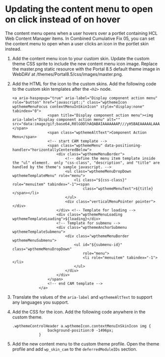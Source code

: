 # Updating the content menu to open on click instead of on hover

The content menu opens when a user hovers over a portlet containing HCL Web Content Manager items. In Combined Cumulative Fix 05, you can set the content menu to open when a user clicks an icon in the portlet skin instead.

1.  Add the content menu icon to your custom skin. Update the custom theme CSS sprite to include the new content menu icon image. Replace the master.png static resource with the Portal 8.5 default theme image in WebDAV at /themes/Portal8.5/css/images/master.png.

2.  Add the HTML for the icon to the custom skins. Add the following code to the custom skin templates after the `<h2>` node.

    ```
    <a aria-haspopup="true" aria-label="Display component action menu" role="button" href="javascript:;" class="wpthemeIcon wpthemeMenuFocus contextMenuInSkinIcon" style="display:none" tabindex="0">
                    <span title="Display component action menu"><img aria-label="Display component action menu" alt="" src="data:image/gif;base64,R0lGODlhAQABAIAAAAAAAP///yH5BAEAAAAALAAAAAABAAEAAAIBRAA7"></span>
                    <span class="wpthemeAltText">Component Action Menu</span>
                    <!-- start CAM template -->
                    <span class="wpthemeMenu" data-positioning-handler="horizontallyCenteredBelow">
                        <div class="wpthemeMenuBorder">
                            <!-- define the menu item template inside the "ul" element.  only "css-class", "description", and "title" are handled by the theme's sample javascript. -->
                            <ul class="wpthemeMenuDropDown wpthemeTemplateMenu" role="menu">
                                <li class="${css-class}" role="menuitem" tabindex="-1"><span
                                    class="wpthemeMenuText">${title}</span></li>
                            </ul>
                            <div class="verticalMenuPointer pointer"></div>
                        </div> <!-- Template for loading -->
                        <div class="wpthemeMenuLoading wpthemeTemplateLoading">${loading}</div>
                        <!-- Template for submenu -->
                        <div class="wpthemeAnchorSubmenu wpthemeTemplateSubmenu">
                            <div class="wpthemeMenuBorder wpthemeMenuSubmenu">
                                <ul id="${submenu-id}" class="wpthemeMenuDropDown"
                                    role="menu">
                                    <li role="menuitem" tabindex="-1"></li>
                                </ul>
                            </div>
                        </div>
                    </span>
                    <!-- end CAM template -->
                </a>
    ```

3.  Translate the values of the `aria-label` and `wpthemeAltText` to support any languages you support.

4.  Add the CSS for the icon. Add the following code anywhere in the custom theme.

    ```
    .wpthemeControlHeader a.wpthemeIcon.contextMenuInSkinIcon img {
                    background-position:0 -1496px;
                }
    ```

5.  Add the new content menu to the custom theme profile. Open the theme profile and add `wp_skin_cam` to the `deferredModuleIDs` section.



